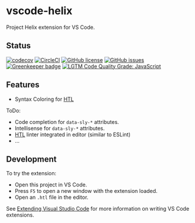 # vscode-helix

Project Helix extension for VS Code.

## Status
[![codecov](https://img.shields.io/codecov/c/github/adobe/vscode-helix.svg)](https://codecov.io/gh/adobe/vscode-helix)
[![CircleCI](https://img.shields.io/circleci/project/github/adobe/vscode-helix.svg)](https://circleci.com/gh/adobe/vscode-helix)
[![GitHub license](https://img.shields.io/github/license/adobe/vscode-helix.svg)](https://github.com/adobe/vscode-helix/blob/master/LICENSE.txt)
[![GitHub issues](https://img.shields.io/github/issues/adobe/vscode-helix.svg)](https://github.com/adobe/vscode-helix/issues)
[![Greenkeeper badge](https://badges.greenkeeper.io/adobe/vscode-helix.svg)](https://greenkeeper.io/)
[![LGTM Code Quality Grade: JavaScript](https://img.shields.io/lgtm/grade/javascript/g/adobe/vscode-helix.svg?logo=lgtm&logoWidth=18)](https://lgtm.com/projects/g/adobe/vscode-helix)

## Features

* Syntax Coloring for [HTL](https://github.com/adobe/htl-spec/blob/master/SPECIFICATION.md)

ToDo:

* Code completion for `data-sly-*` attributes.
* Intellisense for `data-sly-*` attributes.
* [HTL](https://github.com/adobe/htl-spec/blob/master/SPECIFICATION.md) linter integrated in editor (similar to ESLint)
* ...

## Development

To try the extension:
* Open this project in VS Code.
* Press `F5` to open a new window with the extension loaded.
* Open an `.htl` file in the editor.

See [Extending Visual Studio Code](https://code.visualstudio.com/docs/extensions/overview) for more information on writing VS Code extensions.

